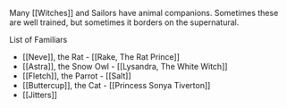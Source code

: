 Many [[Witches]] and Sailors have animal companions.  Sometimes these are well trained, but sometimes it borders on the supernatural.

List of Familiars
- [[Neve]], the Rat - [[Rake, The Rat Prince]]
- [[Astra]], the Snow Owl - [[Lysandra, The White Witch]]
- [[Fletch]], the Parrot - [[Salt]]
- [[Buttercup]], the Cat - [[Princess Sonya Tiverton]]
- [[Jitters]]